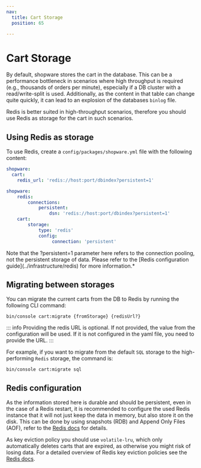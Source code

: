 ```yaml
---
nav:
  title: Cart Storage
  position: 65

---
```


# Cart Storage

By default, shopware stores the cart in the database. This can be a performance bottleneck in scenarios where high throughput is required (e.g., thousands of orders per minute), especially if a DB cluster with a read/write-split is used.
Additionally, as the content in that table can change quite quickly, it can lead to an explosion of the databases `binlog` file.

Redis is better suited in high-throughput scenarios, therefore you should use Redis as storage for the cart in such scenarios.

## Using Redis as storage

To use Redis, create a `config/packages/shopware.yml` file with the following content:

<Tabs>
<Tab title="Before v6.6.8.0">

```yaml
shopware:
  cart:
    redis_url: 'redis://host:port/dbindex?persistent=1'
```
</Tab>

<Tab title="Since v6.6.8.0">

```yaml
shopware:
    redis:
        connections:
            persistent:
                dsn: 'redis://host:port/dbindex?persistent=1'
    cart:
        storage:
            type: 'redis'
            config:
                 connection: 'persistent'
```
</Tab>
</Tabs>
Note that the ?persistent=1 parameter here refers to the connection pooling, not the persistent storage of data. Please refer to the [Redis configuration guide](../infrastructure/redis) for more information.*

## Migrating between storages

You can migrate the current carts from the DB to Redis by running the following CLI command:

```shell
bin/console cart:migrate {fromStorage} {redisUrl?}
```

::: info
Providing the redis URL is optional. If not provided, the value from the configuration will be used. If it is not configured in the yaml file, you need to provide the URL.
:::

For example, if you want to migrate from the default `SQL` storage to the high-performing `Redis` storage, the command is:

```shell
bin/console cart:migrate sql
```

## Redis configuration

As the information stored here is durable and should be persistent, even in the case of a Redis restart, it is recommended to configure the used Redis instance that it will not just keep the data in memory, but also store it on the disk. This can be done by using snapshots (RDB) and Append Only Files (AOF), refer to the [Redis docs](https://redis.io/docs/latest/operate/oss_and_stack/management/persistence/) for details.

As key eviction policy you should use `volatile-lru`, which only automatically deletes carts that are expired, as otherwise you might risk of losing data. For a detailed overview of Redis key eviction policies see the [Redis docs](https://redis.io/docs/latest/develop/reference/eviction/).